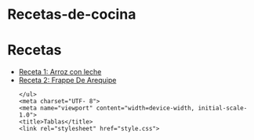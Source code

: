 # Recetas-de-cocina
<html lang="es">
<head>
    <meta charset="UTF-8">
    <meta name="viewport" content="width=device-width, initial-scale=1.0">
    <title>Recetas</title>
    <link rel="stylesheet" href="styles.css">
</head>
<body>
    <h1>Recetas</h1>
    <ul>
        <li><a href="Receta1.html">Receta 1: Arroz con leche</a></li>
        <li><a href="receta2.html">Receta 2: Frappe De Arequipe</a></li>
     
    </ul>
    <meta charset="UTF- 8">
    <meta name="viewport" content="width=device-width, initial-scale-1.0">
    <title>Tablas</title>
    <link rel="stylesheet" href="style.css">
</body>
</html>
